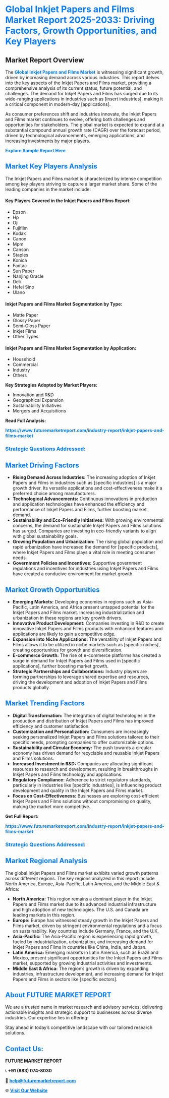 <h1 style="color: #007BFF;">Global Inkjet Papers and Films Market Report 2025-2033: Driving Factors, Growth Opportunities, and Key Players</h1>

<section id="overview">
<h2>Market Report Overview</h2>
<p>The <a href="https://www.futuremarketreport.com/industry-report/inkjet-papers-and-films-market" style="color: #007BFF; text-decoration: none;"><strong>Global Inkjet Papers and Films Market</strong></a> is witnessing significant growth, driven by increasing demand across various industries. This report delves into the key aspects of the Inkjet Papers and Films market, providing a comprehensive analysis of its current status, future potential, and challenges. The demand for Inkjet Papers and Films has surged due to its wide-ranging applications in industries such as [insert industries], making it a critical component in modern-day [applications].</p>
<p>As consumer preferences shift and industries innovate, the Inkjet Papers and Films market continues to evolve, offering both challenges and opportunities for stakeholders. The global market is expected to expand at a substantial compound annual growth rate (CAGR) over the forecast period, driven by technological advancements, emerging applications, and increasing investments by major players.</p>
</section>

<section id="overview">
<p><a href="https://www.futuremarketreport.com/request-sample/reportId=30587" style="color: #007BFF; text-decoration: none;"><strong>Explore Sample Report Here</strong></a></p>
</section>

<section id="key-players">
<h2 style="color: #007BFF;">Market Key Players Analysis</h2>
<p>The Inkjet Papers and Films market is characterized by intense competition among key players striving to capture a larger market share. Some of the leading companies in the market include:</p>
<h4>Key Players Covered in the Inkjet Papers and Films Report:</h4>
<ul><li>Epson</li><li>Hp</li><li>Oji</li><li>Fujifilm</li><li>Kodak</li><li>Canon</li><li>Mpm</li><li>Canson</li><li>Staples</li><li>Konica</li><li>Fantac</li><li>Sun Paper</li><li>Nanjing Oracle</li><li>Deli</li><li>Hefei Sino</li><li>Ulano</li></ul>
<h4>Inkjet Papers and Films Market Segmentation by Type:</h4>
<ul><li>Matte Paper</li><li>Glossy Paper</li><li>Semi-Gloss Paper</li><li>Inkjet Films</li><li>Other Types</li></ul>

<h4>Inkjet Papers and Films Market Segmentation by Application:</h4>
<ul><li>Household</li><li>Commercial</li><li>Industry</li><li>Others</li></ul>
<p><strong>Key Strategies Adopted by Market Players:</strong></p>
<ul>
<li>Innovation and R&D</li>
<li>Geographical Expansion</li>
<li>Sustainability Initiatives</li>
<li>Mergers and Acquisitions</li>
</ul>
</section>

<section>
<p><strong>Read Full Analysis: </strong></p><a href="https://www.futuremarketreport.com/industry-report/inkjet-papers-and-films-market" style="color: #007BFF; text-decoration: none;"><strong>https://www.futuremarketreport.com/industry-report/inkjet-papers-and-films-market</strong></a>
<h3 style="color: #007BFF;">Strategic Questions Addressed:</h3>
</section>

<section id="driving-factors">
<h2 style="color: #007BFF;">Market Driving Factors</h2>
<ul>
<li><strong>Rising Demand Across Industries:</strong> The increasing adoption of Inkjet Papers and Films in industries such as [specific industries] is a major growth driver. Its versatile applications and cost-effectiveness make it a preferred choice among manufacturers.</li>
<li><strong>Technological Advancements:</strong> Continuous innovations in production and application technologies have enhanced the efficiency and performance of Inkjet Papers and Films, further boosting market demand.</li>
<li><strong>Sustainability and Eco-Friendly Initiatives:</strong> With growing environmental concerns, the demand for sustainable Inkjet Papers and Films solutions has surged. Companies are investing in eco-friendly variants to align with global sustainability goals.</li>
<li><strong>Growing Population and Urbanization:</strong> The rising global population and rapid urbanization have increased the demand for [specific products], where Inkjet Papers and Films plays a vital role in meeting consumer needs.</li>
<li><strong>Government Policies and Incentives:</strong> Supportive government regulations and incentives for industries using Inkjet Papers and Films have created a conducive environment for market growth.</li>
</ul>
</section>

<section id="growth-opportunities">
<h2 style="color: #007BFF;">Market Growth Opportunities</h2>
<ul>
<li><strong>Emerging Markets:</strong> Developing economies in regions such as Asia-Pacific, Latin America, and Africa present untapped potential for the Inkjet Papers and Films market. Increasing industrialization and urbanization in these regions are key growth drivers.</li>
<li><strong>Innovative Product Development:</strong> Companies investing in R&D to create innovative Inkjet Papers and Films products with enhanced features and applications are likely to gain a competitive edge.</li>
<li><strong>Expansion into Niche Applications:</strong> The versatility of Inkjet Papers and Films allows it to be utilized in niche markets such as [specific niches], creating opportunities for growth and diversification.</li>
<li><strong>E-commerce Growth:</strong> The rise of e-commerce platforms has created a surge in demand for Inkjet Papers and Films used in [specific applications], further boosting market growth.</li>
<li><strong>Strategic Partnerships and Collaborations:</strong> Industry players are forming partnerships to leverage shared expertise and resources, driving the development and adoption of Inkjet Papers and Films products globally.</li>
</ul>
</section>

<section id="trending-factors">
<h2 style="color: #007BFF;">Market Trending Factors</h2>
<ul>
<li><strong>Digital Transformation:</strong> The integration of digital technologies in the production and distribution of Inkjet Papers and Films has improved efficiency and customer satisfaction.</li>
<li><strong>Customization and Personalization:</strong> Consumers are increasingly seeking personalized Inkjet Papers and Films solutions tailored to their specific needs, prompting companies to offer customizable options.</li>
<li><strong>Sustainability and Circular Economy:</strong> The push towards a circular economy has driven demand for recyclable and reusable Inkjet Papers and Films solutions.</li>
<li><strong>Increased Investment in R&D:</strong> Companies are allocating significant resources to research and development, resulting in breakthroughs in Inkjet Papers and Films technology and applications.</li>
<li><strong>Regulatory Compliance:</strong> Adherence to strict regulatory standards, particularly in industries like [specific industries], is influencing product development and quality in the Inkjet Papers and Films market.</li>
<li><strong>Focus on Cost-Effectiveness:</strong> Businesses are exploring cost-efficient Inkjet Papers and Films solutions without compromising on quality, making the market more competitive.</li>
</ul>
</section>

<section>
<p><strong>Get Full Report: </strong></p><a href="https://www.futuremarketreport.com/industry-report/inkjet-papers-and-films-market" style="color: #007BFF; text-decoration: none;"><strong>https://www.futuremarketreport.com/industry-report/inkjet-papers-and-films-market</strong></a>
<h3 style="color: #007BFF;">Strategic Questions Addressed:</h3>
</section>


<section id="regional-analysis">
<h2 style="color: #007BFF;">Market Regional Analysis</h2>
<p>The global Inkjet Papers and Films market exhibits varied growth patterns across different regions. The key regions analyzed in this report include North America, Europe, Asia-Pacific, Latin America, and the Middle East & Africa:</p>
<ul>
<li><strong>North America:</strong> This region remains a dominant player in the Inkjet Papers and Films market due to its advanced industrial infrastructure and high adoption of new technologies. The U.S. and Canada are leading markets in this region.</li>
<li><strong>Europe:</strong> Europe has witnessed steady growth in the Inkjet Papers and Films market, driven by stringent environmental regulations and a focus on sustainability. Key countries include Germany, France, and the U.K.</li>
<li><strong>Asia-Pacific:</strong> The Asia-Pacific region is experiencing rapid growth, fueled by industrialization, urbanization, and increasing demand for Inkjet Papers and Films in countries like China, India, and Japan.</li>
<li><strong>Latin America:</strong> Emerging markets in Latin America, such as Brazil and Mexico, present significant opportunities for the Inkjet Papers and Films market, supported by growing industrial activities and investments.</li>
<li><strong>Middle East & Africa:</strong> The region’s growth is driven by expanding industries, infrastructure development, and increasing demand for Inkjet Papers and Films in sectors like [specific sectors].</li>
</ul>
</section>

<footer>
<h2 style="color: #007BFF;">About FUTURE MARKET REPORT</h2>
<p>We are a trusted name in market research and advisory services, delivering actionable insights and strategic support to businesses across diverse industries. Our expertise lies in offering:</p>

<p>Stay ahead in today’s competitive landscape with our tailored research solutions.</p>

<h2 style="color: #007BFF;">Contact Us:</h2>
<p><strong>FUTURE MARKET REPORT</strong></p>
<p>📞 <strong>+91 (883) 074-8030</strong></p>
<p>📧 <strong><a href="mailto:help@futuremarketreport.com" style="color: #007BFF;">help@futuremarketreport.com</a></strong></p>
<p>🌐 <strong><a href="https://www.futuremarketreport.com/" style="color: #007BFF;">Visit Our Website</a></strong></p>
</footer>
